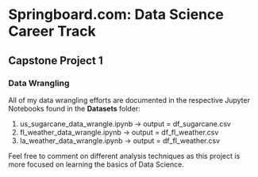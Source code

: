 # Springboard.com: Data Science Career Track
## Capstone Project 1

### Data Wrangling
All of my data wrangling efforts are documented in the respective Jupyter Notebooks found in the  **Datasets** folder:
1. us_sugarcane_data_wrangle.ipynb -> output = df_sugarcane.csv
2. fl_weather_data_wrangle.ipynb -> output = df_fl_weather.csv
3. la_weather_data_wrangle.ipynb -> output = df_fl_weather.csv

Feel free to comment on different analysis techniques as this project is more focused on learning the basics of Data Science.
